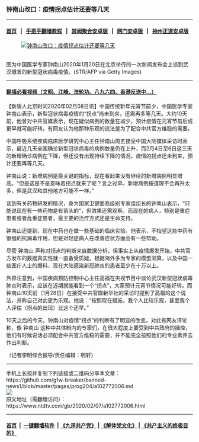 ### 钟南山改口：疫情拐点估计还要等几天
------------------------

#### [首页](https://github.com/gfw-breaker/banned-news1/blob/master/README.md) &nbsp;&nbsp;|&nbsp;&nbsp; [手把手翻墙教程](https://github.com/gfw-breaker/guides/wiki) &nbsp;&nbsp;|&nbsp;&nbsp; [禁闻聚合安卓版](https://github.com/gfw-breaker/bn-android) &nbsp;&nbsp;|&nbsp;&nbsp; [网门安卓版](https://github.com/oGate2/oGate) &nbsp;&nbsp;|&nbsp;&nbsp; [神州正道安卓版](https://github.com/SzzdOgate/update) 



<div><div class="featured_image">
 <a href="https://i.ntdtv.com/assets/uploads/2020/02/GettyImages-1194991809.jpg" target="_blank">
  <figure>
   <img alt="钟南山改口：疫情拐点估计还要等几天" src="https://i.ntdtv.com/assets/uploads/2020/02/GettyImages-1194991809-800x450.jpg"/>
  </figure><br/>
 </a>
 <span class="caption">
  图为中国医学专家钟南山2020年1月20日在北京举行的一次新闻发布会上谈到武汉爆发的新型冠状病毒疫情。(STR/AFP via Getty Images)
 </span>
</div>
</div><hr/>

#### [翻墙必看视频（文昭、江峰、法轮功、八九六四、香港反送中...）](https://github.com/gfw-breaker/banned-news1/blob/master/pages/link3.md)

<div><div class="post_content" itemprop="articleBody">
 <p>
  【新唐人北京时间2020年02月08日讯】中国传统新年元宵节前夕，中国医学专家钟南山表示，新型冠状病毒疫情的“拐点”尚未到来，还需再多等几天。大约10天前，他曾对中共官媒表示，现在疑似病例的数量在减少，预计疫情在元宵节前后或更早就可能好转。有网友认为他那种乐观的说法是为了配合中共官方维稳的需要。
 </p>
 <p>
  中国呼吸系统疾病临床医学研究中心主任钟南山周五接受中国大陆媒体采访时表示，最近几天全国确诊新型冠状病毒的病例数量仍在上升，而2月4日至6日这三天的新增确诊病例在下降，但还没有出现持续下降的情况，疫情的拐点还未到来，预计还要再等几天。
 </p>
 <p>
  钟南山说：新增病例是最关键的指标，现在看起来没有继续的新增病例明显增高。“但是这是不是意味着拐点就来了呢？言之过早。新增病例按道理不会再升太多，但是武汉和其他地方可能不一样。”
 </p>
 <p>
  谈到有关药物研发的情况，身为国家卫健委高级别专家组组长的钟南山表示，“只能说现在有一些药物是有苗头的”，但效果还需观察。而现在的病人，特别是重症患者或者危重症患者，最主要的治疗方式还是生命支持。
 </p>
 <p>
  钟南山还提到，现在中药也在做一些基础的临床实验。他表示，不指望这些中药有很强的抗病毒作用，但是对轻症病人在改善症状方面会有一些帮助。
 </p>
 <p>
  尽管
  <ok href="https://www.ntdtv.com/gb/钟南山.htm">
   钟南山
  </ok>
  声称对拐点的判断来自数据分析，但事实上从疫情爆发开始，中共官方发布的数据真实性就一直备受质疑。根据海外多为专家的模型测算，以及中国一些医疗人士的爆料，现在大陆感染新冠肺炎的患者至少在十万以上。
 </p>
 <p>
  外界注意到，中国疾病预防控制中心主任高福在央视节目中谈论武汉新型冠状病毒肺炎时表示，应该在近期就能看到一个“拐点”，大家预计元宵节情况可能好转。而钟南山10天前（1月28日）在接受中共官媒新华社的采访时提到了高福的这个说法，并称自己对此更为乐观。他说：“按照现在措施，我个人比较乐观，甚至我个人评估（拐点的出现）比这个还早。”
 </p>
 <p>
  10天之后的今天，钟南山对疫情“拐点”的判断有了明显的改变。对此有网友评论称，像
  <ok href="https://www.ntdtv.com/gb/钟南山.htm">
   钟南山
  </ok>
  这种中共体制内的专家们，在很大程度上要受到中共政府的操控，他们有时候说话必须配合中共官方维稳的需要，并不能完全按照他们的专业素养去作出判断。
 </p>
 <p>
  （记者李明综合报导/责任编辑：明轩）
 </p>
 <div class="single_ad">
 </div>
</div>
</div>
<hr/>
手机上长按并复制下列链接或二维码分享本文章：<br/>
https://github.com/gfw-breaker/banned-news1/blob/master/pages/prog204/a102772006.md <br/>
<a href='https://github.com/gfw-breaker/banned-news1/blob/master/pages/prog204/a102772006.md'><img src='https://github.com/gfw-breaker/banned-news1/blob/master/pages/prog204/a102772006.md.png'/></a> <br/>
原文地址（需翻墙访问）：https://www.ntdtv.com/gb/2020/02/07/a102772006.html


------------------------
#### [首页](https://github.com/gfw-breaker/banned-news1/blob/master/README.md) &nbsp;|&nbsp; [一键翻墙软件](https://github.com/gfw-breaker/nogfw/blob/master/README.md) &nbsp;| [《九评共产党》](https://github.com/gfw-breaker/9ping.md/blob/master/README.md#九评之一评共产党是什么) | [《解体党文化》](https://github.com/gfw-breaker/jtdwh.md/blob/master/README.md) | [《共产主义的终极目的》](https://github.com/gfw-breaker/gczydzjmd.md/blob/master/README.md)


<img src='http://gfw-breaker.win/banned-news/pages/prog204/a102772006.md' width='0px' height='0px'/>